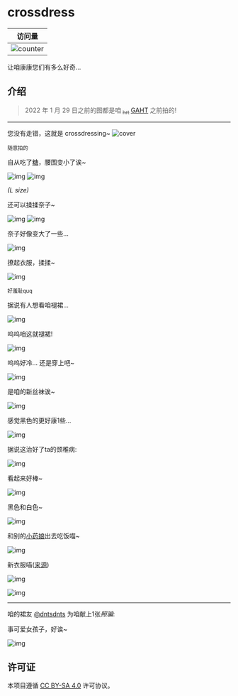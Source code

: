 # crossdress

| 访问量                                                          |
| --------------------------------------------------------------- |
| ![counter](https://my.sbchild.top:81/_sbcounter/crossdress/rw/card) |

让咱康康您们有多么好奇...

## 介绍

> 2022 年 1 月 29 日之前的图都是咱<sub> ~~hrt~~ </sub> [GAHT](https://zh.wikipedia.org/wiki/%E6%80%A7%E5%88%AB%E8%82%AF%E5%AE%9A%E6%BF%80%E7%B4%A0%E6%B2%BB%E7%96%97) 之前拍的!

---

您没有走错，这就是 crossdressing~
![cover](./img/IMG_20211231_181814.jpg)

<sub>随意拍的</sub>

自从吃了[糖](https://mtf.wiki/zh-cn/docs/useful-info/colloquialism/#%e7%b3%96)，腰围变小了诶~

![img](./img/photo_2022-05-06_14-35-15.jpg)
![img](./img/photo_2022-05-06_14-35-38.jpg)

_(L size)_

还可以揉揉奈子~

![img](./img/photo_2022-05-06_14-35-31.jpg)
![img](./img/photo_2022-05-06_14-35-49.jpg)

奈子好像变大了一些...

![img](./img/IMG_20220613_135959.jpg)

撩起衣服，揉揉~

![img](./img/IMG_20220613_140101.png)

<sub>好羞耻quq</sub>

据说有人想看咱褪裙...

![img](./img/IMG20220613141131.png)

呜呜咱这就褪裙!

![img](./img/photo_2022-06-13_14-17-30_1.png)

呜呜好冷... 还是穿上吧~

![img](./img/IMG20220618223157_1.jpg)

是咱的新丝袜诶~

![img](./img/IMG20220717170150.jpg)

感觉黑色的更好康1些...

![img](./img/IMG20220717170406.jpg)

据说这治好了ta的颈椎病:

![img](./img/IMG20220717214735.jpg)

看起来好棒~

![img](./img/IMG_20220804_154023.jpg)

黑色和白色~

![img](./img/photo_2023-05-02_16-11-18.jpg)

和别的[小药娘](https://zh.wikipedia.org/wiki/%E8%B7%A8%E6%80%A7%E5%88%A5%E5%A5%B3%E6%80%A7)出去吃饭喵~

![img](./img/2024-10-15-18-30-28-576.jpg)

新衣服喵([来源](https://github.com/sb-child/Triple?tab=readme-ov-file#estradiol-%E8%A1%AC%E8%A1%AB-release%E5%8F%AF%E7%94%9F%E4%BA%A7))

![img](./img/20241019_1.png)

![img](./img/20241019_2.png)

---

咱的裙友 [@dntsdnts](https://github.com/dntsdnts) 为咱献上1张*照骗*:

事可爱女孩子，好诶~

![img](./img/qrqr/IMG_20220522_083721_994.jpg)

## 许可证

本项目遵循 [CC BY-SA 4.0](https://creativecommons.org/licenses/by-sa/4.0/) 许可协议。
